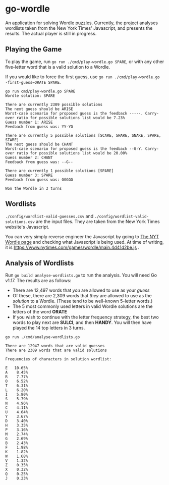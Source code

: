 # go-wordle

An application for solving Wordle puzzles. Currently, the project analyses wordlists taken from the New York Times'
Javascript, and presents the results. The actual player is still in progress.

## Playing the Game

To play the game, run `go run ./cmd/play-wordle.go SPARE`, or with any other five-letter word that is a valid solution
to a Wordle.

If you would like to force the first guess, use `go run ./cmd/play-wordle.go -first-guess=ORATE SPARE`.

```
go run cmd/play-wordle.go SPARE
Wordle solution: SPARE

There are currently 2309 possible solutions
The next guess should be ARISE
Worst-case scenario for proposed guess is the feedback -----. Carry-over ratio for possible solutions list would be 7.23%
Guess number 1: ARISE
Feedback from guess was: YY-YG

There are currently 5 possible solutions [SCARE, SHARE, SNARE, SPARE, STARE]
The next guess should be CHANT
Worst-case scenario for proposed guess is the feedback --G-Y. Carry-over ratio for possible solutions list would be 20.00%
Guess number 2: CHANT
Feedback from guess was: --G--

There are currently 1 possible solutions [SPARE]
Guess number 3: SPARE
Feedback from guess was: GGGGG

Won the Wordle in 3 turns

```

## Wordlists

`./config/wordlist-valid-guesses.csv` and `./config/wordlist-valid-solutions.csv` are the input files. They are taken from
the New York Times website's Javascript.

You can very simply reverse engineer the Javascript by going to
[The NYT Wordle page](https://www.nytimes.com/games/wordle/index.html)
and checking what Javascript is being used. At time of writing, it is
https://www.nytimes.com/games/wordle/main.4d41d2be.js .

## Analysis of Wordlists

Run `go build analyse-wordlists.go` to run the analysis. You will need Go v1.17. The results are as follows:

- There are 12,497 words that _you_ are allowed to use as your _guess_
- Of these, there are 2,309 words that _they_ are allowed to use as the _solution_ to a Wordle. (These tend to be
well-known 5-letter words.)
- The 5 most commonly used letters in valid Wordle solutions are the letters of the word **ORATE**
- If you wish to continue with the letter frequency strategy, the best two words to play next are **SULCI**, and then
**HANDY**. You will then have played the 14 top letters in 3 turns.

```
go run ./cmd/analyse-wordlists.go

There are 12947 words that are valid guesses
There are 2309 words that are valid solutions

Frequencies of characters in solution wordlist:

E	10.65%
A	 8.45%
R	 7.77%
O	 6.52%
T	 6.31%
L	 6.20%
I	 5.80%
S	 5.79%
N	 4.96%
C	 4.11%
U	 4.04%
Y	 3.67%
D	 3.40%
H	 3.35%
P	 3.16%
M	 2.74%
G	 2.69%
B	 2.43%
F	 1.98%
K	 1.82%
W	 1.68%
V	 1.32%
Z	 0.35%
X	 0.32%
Q	 0.25%
J	 0.23%
```

